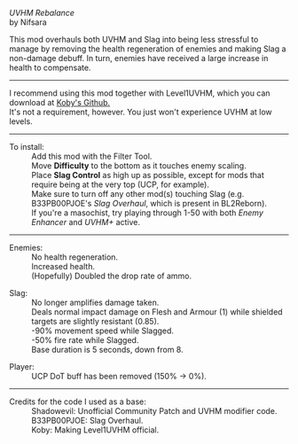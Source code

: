 *UVHM Rebalance*</br> by Nifsara</br>

This mod overhauls both UVHM and Slag into being less stressful to manage by removing the health regeneration of enemies and making Slag a non-damage debuff. In turn, enemies have received a large increase in health to compensate.

***

I recommend using this mod together with Level1UVHM, which you can download at [Koby's Github.](https://github.com/BLCM/BLCMods/tree/master/Borderlands%202%20mods/Koby/Level%201%20UVHM)</br>
It's not a requirement, however. You just won't experience UVHM at low levels.

***

<dl><dt>To install:</dt>
<dd>Add this mod with the Filter Tool.</dd>
<dd>Move <b>Difficulty</b> to the bottom as it touches enemy scaling.
<dd>Place <b>Slag Control</b> as high up as possible, except for mods that require being at the very top (UCP, for example).</br>
Make sure to turn off any other mod(s) touching Slag (e.g. B33PB00PJOE's <em>Slag Overhaul</em>, which is present in BL2Reborn).
<dd>If you're a masochist, try playing through 1-50 with both <em>Enemy Enhancer</em> and <em>UVHM+</em> active.</dd></dl>

***

<dl><dt>Enemies:</dt>
<dd>No health regeneration.</br>
Increased health.</br>
(Hopefully) Doubled the drop rate of ammo.</dd>
<dl><dt>Slag:</dt>
<dd>No longer amplifies damage taken.</br>
Deals normal impact damage on Flesh and Armour (1) while shielded targets are slightly resistant (0.85).</br>
-90% movement speed while Slagged.</br>
-50% fire rate while Slagged.</br>
Base duration is 5 seconds, down from 8.</dd></dt>
<dl><dt>Player:</dt>
<dd>UCP DoT buff has been removed (150% -> 0%).</dd></dl>

***

<dl><dt>Credits for the code I used as a base:</dt>
<dd>Shadowevil: Unofficial Community Patch and UVHM modifier code.<br/>
B33PB00PJOE: Slag Overhaul.<br/>
Koby: Making Level1UVHM official.</dd></dl>
